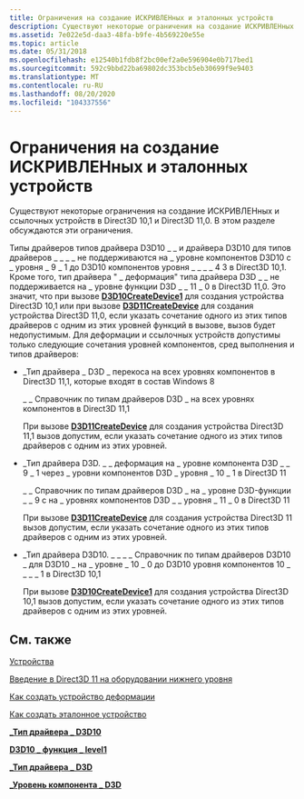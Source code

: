 ```yaml
---
title: Ограничения на создание ИСКРИВЛЕНных и эталонных устройств
description: Существуют некоторые ограничения на создание ИСКРИВЛЕНных и ссылочных устройств в Direct3D 10,1 и Direct3D 11,0. В этом разделе обсуждаются эти ограничения.
ms.assetid: 7e022e5d-daa3-48fa-b9fe-4b569220e55e
ms.topic: article
ms.date: 05/31/2018
ms.openlocfilehash: e12540b1fdb8f2bc00ef2a0e596904e0b717bed1
ms.sourcegitcommit: 592c9bbd22ba69802dc353bcb5eb30699f9e9403
ms.translationtype: MT
ms.contentlocale: ru-RU
ms.lasthandoff: 08/20/2020
ms.locfileid: "104337556"
---
```

# <a name="limitations-creating-warp-and-reference-devices"></a>Ограничения на создание ИСКРИВЛЕНных и эталонных устройств

Существуют некоторые ограничения на создание ИСКРИВЛЕНных и ссылочных устройств в Direct3D 10,1 и Direct3D 11,0. В этом разделе обсуждаются эти ограничения.

Типы драйверов типов драйвера D3D10 \_ \_ и драйвера D3D10 для типов драйверов \_ \_ \_ \_ не поддерживаются на \_ уровне компонентов D3D10 с \_ уровня \_ 9 \_ 1 до D3D10 компонентов уровня \_ \_ \_ \_ 4 3 в Direct3D 10,1. Кроме того, тип драйвера " \_ деформация" типа драйвера D3D \_ \_ не поддерживается на \_ уровне функции D3D \_ \_ 11 \_ 0 в Direct3D 11,0. Это значит, что при вызове [**D3D10CreateDevice1**](/windows/desktop/api/d3d10_1/nf-d3d10_1-d3d10createdevice1) для создания устройства Direct3D 10,1 или при вызове [**D3D11CreateDevice**](/windows/desktop/api/D3D11/nf-d3d11-d3d11createdevice) для создания устройства Direct3D 11,0, если указать сочетание одного из этих типов драйверов с одним из этих уровней функций в вызове, вызов будет недопустимым. Для деформации и ссылочных устройств допустимы только следующие сочетания уровней компонентов, сред выполнения и типов драйверов:

-   \_Тип драйвера \_ D3D \_ перекоса на всех уровнях компонентов в Direct3D 11,1, которые входят в состав Windows 8

    \_ \_ Справочник по типам драйверов D3D \_ на всех уровнях компонентов в Direct3D 11,1

    При вызове [**D3D11CreateDevice**](/windows/desktop/api/D3D11/nf-d3d11-d3d11createdevice) для создания устройства Direct3D 11,1 вызов допустим, если указать сочетание одного из этих типов драйверов с одним из этих уровней.

-   \_Тип драйвера D3D. \_ \_ деформация на \_ уровне компонента D3D \_ \_ 9 \_ 1 через \_ уровни компонентов D3D \_ уровня \_ 10 \_ 1 в Direct3D 11

    \_ \_ Справочник по типам драйверов D3D \_ на \_ уровне D3D-функции \_ \_ 9 с на \_ уровнях компонентов D3D \_ \_ уровня \_ 11 \_ 0 в Direct3D 11

    При вызове [**D3D11CreateDevice**](/windows/desktop/api/D3D11/nf-d3d11-d3d11createdevice) для создания устройства Direct3D 11 вызов допустим, если указать сочетание одного из этих типов драйверов с одним из этих уровней.

-   \_Тип драйвера D3D10. \_ \_ \_ \_ Справочник по типам драйверов D3D10 \_ для D3D10 \_ на \_ уровне \_ 10 \_ 0 до D3D10 уровня компонентов 10 \_ \_ \_ \_ 1 в Direct3D 10,1

    При вызове [**D3D10CreateDevice1**](/windows/desktop/api/d3d10_1/nf-d3d10_1-d3d10createdevice1) для создания устройства Direct3D 10,1 вызов допустим, если указать сочетание одного из этих типов драйверов с одним из этих уровней.

## <a name="related-topics"></a>См. также

<dl> <dt>

[Устройства](overviews-direct3d-11-devices.md)
</dt> <dt>

[Введение в Direct3D 11 на оборудовании нижнего уровня](overviews-direct3d-11-devices-downlevel-intro.md)
</dt> <dt>

[Как создать устройство деформации](overviews-direct3d-11-devices-create-warp.md)
</dt> <dt>

[Как создать эталонное устройство](overviews-direct3d-11-devices-create-ref.md)
</dt> <dt>

[**\_Тип драйвера \_ D3D10**](/windows/desktop/api/d3d10misc/ne-d3d10misc-d3d10_driver_type)
</dt> <dt>

[**D3D10 \_ функция \_ level1**](/windows/desktop/api/d3d10_1/ne-d3d10_1-d3d10_feature_level1)
</dt> <dt>

[**\_Тип драйвера \_ D3D**](/windows/desktop/api/D3DCommon/ne-d3dcommon-d3d_driver_type)
</dt> <dt>

[**\_Уровень компонента \_ D3D**](/windows/desktop/api/D3DCommon/ne-d3dcommon-d3d_feature_level)
</dt> </dl>

 

 